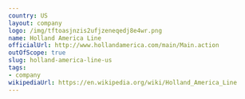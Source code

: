 ```yaml
---
country: US
layout: company
logo: /img/tftoasjnzis2ufjzeneqedj8e4wr.png
name: Holland America Line
officialUrl: http://www.hollandamerica.com/main/Main.action
outOfScope: true
slug: holland-america-line-us
tags:
- company
wikipediaUrl: https://en.wikipedia.org/wiki/Holland_America_Line
---
```

